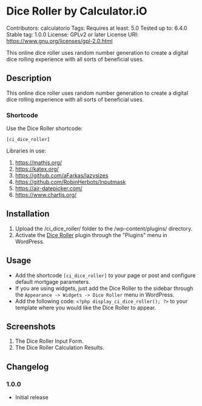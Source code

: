 # Dice Roller by Calculator.iO
Contributors: calculatorio
Tags: 
Requires at least: 5.0
Tested up to: 6.4.0
Stable tag: 1.0.0
License: GPLv2 or later
License URI: https://www.gnu.org/licenses/gpl-2.0.html

This online dice roller uses random number generation to create a digital dice rolling experience with all sorts of beneficial uses.

## Description

This online dice roller uses random number generation to create a digital dice rolling experience with all sorts of beneficial uses.

### Shortcode

Use the Dice Roller shortcode:

`[ci_dice_roller]`

Libraries in use:
1. https://mathjs.org/
2. https://katex.org/
3. https://github.com/aFarkas/lazysizes
4. https://github.com/RobinHerbots/Inputmask
5. https://air-datepicker.com/
6. https://www.chartjs.org/

## Installation

1. Upload the /ci_dice_roller/ folder to the /wp-content/plugins/ directory.
2. Activate the [Dice Roller](https://www.calculator.io/dice-roller/ "Dice Roller Homepage") plugin through the "Plugins" menu in WordPress.

## Usage
* Add the shortcode `[ci_dice_roller]` to your page or post and configure default mortgage parameters.
* If you are using widgets, just add the Dice Roller to the sidebar through the `Appearance -> Widgets -> Dice Roller` menu in WordPress.
* Add the following code: `<?php display_ci_dice_roller(); ?>` to your template where you would like the Dice Roller to appear.

## Screenshots
1. The Dice Roller Input Form.
2. The Dice Roller Calculation Results.

## Changelog

### 1.0.0
* Initial release
